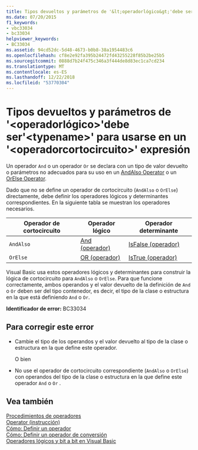 ```yaml
---
title: Tipos devueltos y parámetros de '&lt;operadorlógico&gt;'debe ser'&lt;typename&gt;' para usarse en un '&lt;operadorcortocircuito&gt;' expresión
ms.date: 07/20/2015
f1_keywords:
- vbc33034
- bc33034
helpviewer_keywords:
- BC33034
ms.assetid: 94cd52dc-5d48-4673-b0b8-38a1954483c6
ms.openlocfilehash: cf8e2e92fa395b24472fd43255228f85b2be25b5
ms.sourcegitcommit: 0888d7b24f475c346a3f444de8d83ec1ca7cd234
ms.translationtype: MT
ms.contentlocale: es-ES
ms.lasthandoff: 12/22/2018
ms.locfileid: "53770304"
---
```

# <a name="return-and-parameter-types-of-ltlogicaloperatorgt-must-be-lttypenamegt-to-be-used-in-a-ltshortcircuitoperatorgt-expression"></a>Tipos devueltos y parámetros de '&lt;operadorlógico&gt;'debe ser'&lt;typename&gt;' para usarse en un '&lt;operadorcortocircuito&gt;' expresión
Un operador `And` o un operador `Or` se declara con un tipo de valor devuelto o parámetros no adecuados para su uso en un [AndAlso Operator](../../visual-basic/language-reference/operators/andalso-operator.md) o un [OrElse Operator](../../visual-basic/language-reference/operators/orelse-operator.md).  
  
 Dado que no se define un operador de cortocircuito (`AndAlso` o `OrElse`) directamente, debe definir los operadores lógicos y determinantes correspondientes. En la siguiente tabla se muestran los operadores necesarios.  
  
|Operador de cortocircuito|Operador lógico|Operador determinante|  
|--------------------------------|----------------------|--------------------------|  
|`AndAlso`|[And (operador)](../../visual-basic/language-reference/operators/and-operator.md)|[IsFalse (operador)](../../visual-basic/language-reference/operators/isfalse-operator.md)|  
|`OrElse`|[OR (operador)](../../visual-basic/language-reference/operators/or-operator.md)|[IsTrue (operador)](../../visual-basic/language-reference/operators/istrue-operator.md)|  
  
 Visual Basic usa estos operadores lógicos y determinantes para construir la lógica de cortocircuito para `AndAlso` o `OrElse`. Para que funcione correctamente, ambos operandos y el valor devuelto de la definición de `And` o `Or` deben ser del tipo contenedor, es decir, el tipo de la clase o estructura en la que está definiendo `And` o `Or`.  
  
 **Identificador de error:** BC33034  
  
## <a name="to-correct-this-error"></a>Para corregir este error  
  
-   Cambie el tipo de los operandos y el valor devuelto al tipo de la clase o estructura en la que define este operador.  
  
     O bien  
  
-   No use el operador de cortocircuito correspondiente (`AndAlso` o `OrElse`) con operandos del tipo de la clase o estructura en la que define este operador `And` o `Or` .  
  
## <a name="see-also"></a>Vea también  
 [Procedimientos de operadores](../../visual-basic/programming-guide/language-features/procedures/operator-procedures.md)  
 [Operator (instrucción)](../../visual-basic/language-reference/statements/operator-statement.md)  
 [Cómo: Definir un operador](../../visual-basic/programming-guide/language-features/procedures/how-to-define-an-operator.md)  
 [Cómo: Definir un operador de conversión](../../visual-basic/programming-guide/language-features/procedures/how-to-define-a-conversion-operator.md)  
 [Operadores lógicos y bit a bit en Visual Basic](../../visual-basic/programming-guide/language-features/operators-and-expressions/logical-and-bitwise-operators.md)
